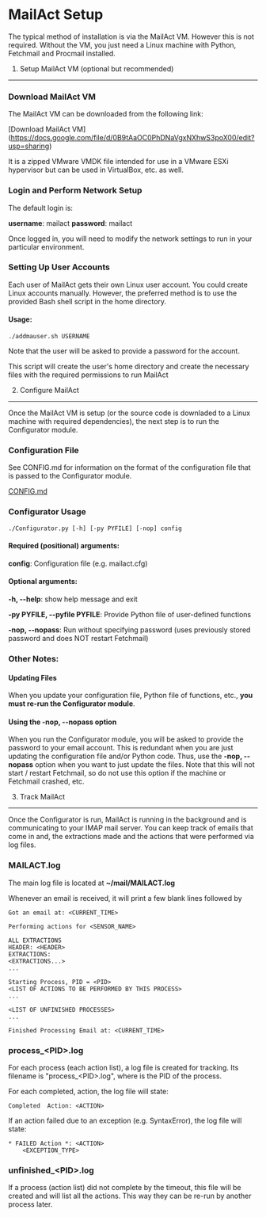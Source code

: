 MailAct Setup
=============

The typical method of installation is via the MailAct VM. However this is not required. 
Without the VM, you just need a Linux machine with Python, Fetchmail and Procmail installed.

1. Setup MailAct VM (optional but recommended)
-----------------

### Download MailAct VM

The MailAct VM can be downloaded from the following link:

[Download MailAct VM] (https://docs.google.com/file/d/0B9tAaOC0PhDNaVgxNXhwS3poX00/edit?usp=sharing)

It is a zipped VMware VMDK file intended for use in a VMware ESXi hypervisor but can be used in VirtualBox, 
etc. as well.


### Login and Perform Network Setup

The default login is:

__username__: mailact
__password__: mailact

Once logged in, you will need to modify the network settings to run in your particular environment.

### Setting Up User Accounts

Each user of MailAct gets their own Linux user account. You could create Linux accounts manually. 
However, the preferred method is to use the provided Bash shell script in the home directory.

#### Usage:

    ./addmauser.sh USERNAME
    
Note that the user will be asked to provide a password for the account. 

This script will create the user's home directory and create the necessary files with the required permissions 
to run MailAct

2. Configure MailAct
----------------------

Once the MailAct VM is setup (or the source code is downladed to a Linux machine with required dependencies), 
the next step is to run the Configurator module.

### Configuration File

See CONFIG.md for information on the format of the configuration file that is passed to the Configurator module.

[CONFIG.md](CONFIG.md)

### Configurator Usage

    ./Configurator.py [-h] [-py PYFILE] [-nop] config

#### Required (positional) arguments:

__config__: Configuration file (e.g. mailact.cfg)

#### Optional arguments:

__-h, --help__: show help message and exit
  
__-py PYFILE, --pyfile PYFILE__: Provide Python file of user-defined functions
                        
__-nop, --nopass__: Run without specifying password (uses previously stored password and does NOT restart Fetchmail)

### Other Notes:

#### Updating Files

When you update your configuration file, Python file of functions, etc., __you must re-run the Configurator module__.

#### Using the -nop, --nopass option

When you run the Configurator module, you will be asked to provide the password to your email account. 
This is redundant when you are just updating the configuration file and/or Python code. Thus, use the __-nop, --nopass__ 
option when you want to just update the files. Note that this will not start / restart Fetchmail, so do not use this 
option if the machine or Fetchmail crashed, etc.

3. Track MailAct
-------------------

Once the Configurator is run, MailAct is running in the background and is communicating to your IMAP mail server.
You can keep track of emails that come in and, the extractions made and the actions that were performed via log files.

### MAILACT.log

The main log file is located at __~/mail/MAILACT.log__

Whenever an email is received, it will print a few blank lines followed by 

    Got an email at: <CURRENT_TIME>
    
    Performing actions for <SENSOR_NAME>
    
    ALL EXTRACTIONS
    HEADER: <HEADER>
    EXTRACTIONS:
    <EXTRACTIONS...>
    ...
    
    Starting Process, PID = <PID>
    <LIST OF ACTIONS TO BE PERFORMED BY THIS PROCESS>
    ...
    
    <LIST OF UNFINISHED PROCESSES>
    ...
    
    Finished Processing Email at: <CURRENT_TIME>

### process_\<PID\>.log

For each process (each action list), a log file is created for tracking. Its filename is "process_\<PID\>.log",
where <PID> is the PID of the process.

For each completed, action, the log file will state:

    Completed  Action: <ACTION>

If an action failed due to an exception (e.g. SyntaxError), the log file will state:

    * FAILED Action *: <ACTION>
        <EXCEPTION_TYPE>

### unfinished_\<PID\>.log

If a process (action list) did not complete by the timeout, this file will be created and will list all the actions. 
This way they can be re-run by another process later.
